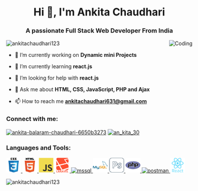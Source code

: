 <h1 align="center">Hi 👋, I'm Ankita Chaudhari</h1>
<h3 align="center">A passionate Full Stack Web Developer From India</h3>
<img align="right" alt="Coding" src="https://camo.githubusercontent.com/077ee2a7bd163bf9fc8087a47c27751371cbc6e13df25eba70ec0d4e57f0d41e/68747470733a2f2f6d65646961302e67697068792e636f6d2f6d656469612f7167515567674143335066763638377150432f67697068792e6769663f6369643d6563663035653437693333746f6337316973327a366a69396e7a70367977626e6d36746f6b6468736775617838357731267269643d67697068792e6769662663743d67">

<p align="left"> <img src="https://komarev.com/ghpvc/?username=ankitachaudhari123&label=Profile%20views&color=0e75b6&style=flat" alt="ankitachaudhari123" /> </p>

- 🔭 I’m currently working on **Dynamic mini Projects**

- 🌱 I’m currently learning **react.js**

- 🤝 I’m looking for help with **react.js**

- 💬 Ask me about **HTML, CSS, JavaScript, PHP and Ajax**

- 📫 How to reach me **ankitachaudhari631@gmail.com**

<h3 align="left">Connect with me:</h3>
<p align="left">
<a href="https://www.linkedin.com/in/ankita-chaudhari-6650b3273/" target="blank"><img align="center" src="https://raw.githubusercontent.com/rahuldkjain/github-profile-readme-generator/master/src/images/icons/Social/linked-in-alt.svg" alt="ankita-balaram-chaudhari-6650b3273" height="30" width="40" /></a>
<a href="https://instagram.com/an_kita_30" target="blank"><img align="center" src="https://raw.githubusercontent.com/rahuldkjain/github-profile-readme-generator/master/src/images/icons/Social/instagram.svg" alt="an_kita_30" height="30" width="40" /></a>
</p>

<h3 align="left">Languages and Tools:</h3>
<p align="left"> <a href="https://www.w3schools.com/css/" target="_blank" rel="noreferrer"> <img src="https://raw.githubusercontent.com/devicons/devicon/master/icons/css3/css3-original-wordmark.svg" alt="css3" width="40" height="40"/> </a> <a href="https://www.w3.org/html/" target="_blank" rel="noreferrer"> <img src="https://raw.githubusercontent.com/devicons/devicon/master/icons/html5/html5-original-wordmark.svg" alt="html5" width="40" height="40"/> </a> <a href="https://developer.mozilla.org/en-US/docs/Web/JavaScript" target="_blank" rel="noreferrer"> <img src="https://raw.githubusercontent.com/devicons/devicon/master/icons/javascript/javascript-original.svg" alt="javascript" width="40" height="40"/> </a> <a href="https://laravel.com/" target="_blank" rel="noreferrer"> <img src="https://raw.githubusercontent.com/devicons/devicon/master/icons/laravel/laravel-plain-wordmark.svg" alt="laravel" width="40" height="40"/> </a> <a href="https://www.microsoft.com/en-us/sql-server" target="_blank" rel="noreferrer"> <img src="https://www.svgrepo.com/show/303229/microsoft-sql-server-logo.svg" alt="mssql" width="40" height="40"/> </a> <a href="https://www.mysql.com/" target="_blank" rel="noreferrer"> <img src="https://raw.githubusercontent.com/devicons/devicon/master/icons/mysql/mysql-original-wordmark.svg" alt="mysql" width="40" height="40"/> </a> <a href="https://www.photoshop.com/en" target="_blank" rel="noreferrer"> <img src="https://raw.githubusercontent.com/devicons/devicon/master/icons/photoshop/photoshop-line.svg" alt="photoshop" width="40" height="40"/> </a> <a href="https://www.php.net" target="_blank" rel="noreferrer"> <img src="https://raw.githubusercontent.com/devicons/devicon/master/icons/php/php-original.svg" alt="php" width="40" height="40"/> </a> <a href="https://postman.com" target="_blank" rel="noreferrer"> <img src="https://www.vectorlogo.zone/logos/getpostman/getpostman-icon.svg" alt="postman" width="40" height="40"/> </a> <a href="https://reactjs.org/" target="_blank" rel="noreferrer"> <img src="https://raw.githubusercontent.com/devicons/devicon/master/icons/react/react-original-wordmark.svg" alt="react" width="40" height="40"/> </a> </p>

<p><img align="left" src="https://github-readme-stats.vercel.app/api/top-langs?username=ankitachaudhari123&show_icons=true&locale=en&layout=compact" alt="ankitachaudhari123" /></p>
